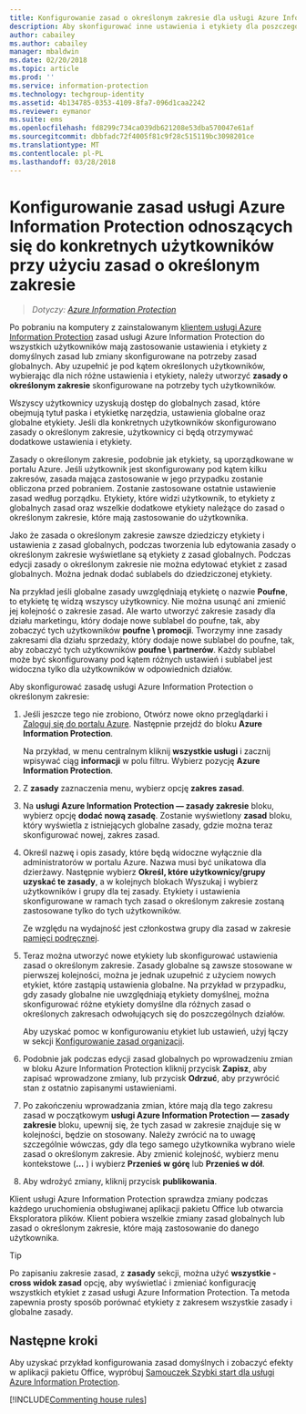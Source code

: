 ```yaml
---
title: Konfigurowanie zasad o określonym zakresie dla usługi Azure Information Protection
description: Aby skonfigurować inne ustawienia i etykiety dla poszczególnych użytkowników, należy skonfigurować dla usługi Azure Information Protection zasady należące do zakresów.
author: cabailey
ms.author: cabailey
manager: mbaldwin
ms.date: 02/20/2018
ms.topic: article
ms.prod: ''
ms.service: information-protection
ms.technology: techgroup-identity
ms.assetid: 4b134785-0353-4109-8fa7-096d1caa2242
ms.reviewer: eymanor
ms.suite: ems
ms.openlocfilehash: fd8299c734ca039db621208e53dba570047e61af
ms.sourcegitcommit: dbbfadc72f4005f81c9f28c515119bc3098201ce
ms.translationtype: MT
ms.contentlocale: pl-PL
ms.lasthandoff: 03/28/2018
---
```

# <a name="how-to-configure-the-azure-information-protection-policy-for-specific-users-by-using-scoped-policies"></a>Konfigurowanie zasad usługi Azure Information Protection odnoszących się do konkretnych użytkowników przy użyciu zasad o określonym zakresie

>*Dotyczy: [Azure Information Protection](https://azure.microsoft.com/pricing/details/information-protection)*

Po pobraniu na komputery z zainstalowanym [klientem usługi Azure Information Protection](https://www.microsoft.com/en-us/download/details.aspx?id=53018) zasad usługi Azure Information Protection do wszystkich użytkowników mają zastosowanie ustawienia i etykiety z domyślnych zasad lub zmiany skonfigurowane na potrzeby zasad globalnych. Aby uzupełnić je pod kątem określonych użytkowników, wybierając dla nich różne ustawienia i etykiety, należy utworzyć **zasady o określonym zakresie** skonfigurowane na potrzeby tych użytkowników.

Wszyscy użytkownicy uzyskują dostęp do globalnych zasad, które obejmują tytuł paska i etykietkę narzędzia, ustawienia globalne oraz globalne etykiety. Jeśli dla konkretnych użytkowników skonfigurowano zasady o określonym zakresie, użytkownicy ci będą otrzymywać dodatkowe ustawienia i etykiety. 

Zasady o określonym zakresie, podobnie jak etykiety, są uporządkowane w portalu Azure. Jeśli użytkownik jest skonfigurowany pod kątem kilku zakresów, zasada mająca zastosowanie w jego przypadku zostanie obliczona przed pobraniem. Zostanie zastosowane ostatnie ustawienie zasad według porządku. Etykiety, które widzi użytkownik, to etykiety z globalnych zasad oraz wszelkie dodatkowe etykiety należące do zasad o określonym zakresie, które mają zastosowanie do użytkownika. 

Jako że zasada o określonym zakresie zawsze dziedziczy etykiety i ustawienia z zasad globalnych, podczas tworzenia lub edytowania zasady o określonym zakresie wyświetlane są etykiety z zasad globalnych. Podczas edycji zasady o określonym zakresie nie można edytować etykiet z zasad globalnych. Można jednak dodać sublabels do dziedziczonej etykiety.

Na przykład jeśli globalne zasady uwzględniają etykietę o nazwie **Poufne**, to etykietę tę widzą wszyscy użytkownicy. Nie można usunąć ani zmienić jej kolejność o zakresie zasad. Ale warto utworzyć zakresie zasady dla działu marketingu, który dodaje nowe sublabel do poufne, tak, aby zobaczyć tych użytkowników **poufne \ promocji**. Tworzymy inne zasady zakresami dla działu sprzedaży, który dodaje nowe sublabel do poufne, tak, aby zobaczyć tych użytkowników **poufne \ partnerów**. Każdy sublabel może być skonfigurowany pod kątem różnych ustawień i sublabel jest widoczna tylko dla użytkowników w odpowiednich działów.

Aby skonfigurować zasadę usługi Azure Information Protection o określonym zakresie:

1. Jeśli jeszcze tego nie zrobiono, Otwórz nowe okno przeglądarki i [Zaloguj się do portalu Azure](configure-policy.md#signing-in-to-the-azure-portal). Następnie przejdź do bloku **Azure Information Protection**.

    Na przykład, w menu centralnym kliknij **wszystkie usługi** i zacznij wpisywać ciąg **informacji** w polu filtru. Wybierz pozycję **Azure Information Protection**.

2. Z **zasady** zaznaczenia menu, wybierz opcję **zakres zasad**.

3. Na **usługi Azure Information Protection — zasady zakresie** bloku, wybierz opcję **dodać nową zasadę**. Zostanie wyświetlony **zasad** bloku, który wyświetla z istniejących globalne zasady, gdzie można teraz skonfigurować nowej, zakres zasad.

4. Określ nazwę i opis zasady, które będą widoczne wyłącznie dla administratorów w portalu Azure. Nazwa musi być unikatowa dla dzierżawy. Następnie wybierz **Określ, które użytkownicy/grupy uzyskać te zasady**, a w kolejnych blokach Wyszukaj i wybierz użytkowników i grupy dla tej zasady. Etykiety i ustawienia skonfigurowane w ramach tych zasad o określonym zakresie zostaną zastosowane tylko do tych użytkowników.
    
    Ze względu na wydajność jest członkostwa grupy dla zasad w zakresie [pamięci podręcznej](../plan-design/prepare.md#group-membership-caching-by-azure-information-protection).

5. Teraz można utworzyć nowe etykiety lub skonfigurować ustawienia zasad o określonym zakresie. Zasady globalne są zawsze stosowane w pierwszej kolejności, można je jednak uzupełnić z użyciem nowych etykiet, które zastąpią ustawienia globalne. Na przykład w przypadku, gdy zasady globalne nie uwzględniają etykiety domyślnej, można skonfigurować różne etykiety domyślne dla różnych zasad o określonych zakresach odwołujących się do poszczególnych działów.

    Aby uzyskać pomoc w konfigurowaniu etykiet lub ustawień, użyj łączy w sekcji [Konfigurowanie zasad organizacji](configure-policy.md#configuring-your-organizations-policy).

6. Podobnie jak podczas edycji zasad globalnych po wprowadzeniu zmian w bloku Azure Information Protection kliknij przycisk **Zapisz**, aby zapisać wprowadzone zmiany, lub przycisk **Odrzuć**, aby przywrócić stan z ostatnio zapisanymi ustawieniami. 

7. Po zakończeniu wprowadzania zmian, które mają dla tego zakresu zasad w początkowym **usługi Azure Information Protection — zasady zakresie** bloku, upewnij się, że tych zasad w zakresie znajduje się w kolejności, będzie on stosowany. Należy zwrócić na to uwagę szczególnie wówczas, gdy dla tego samego użytkownika wybrano wiele zasad o określonym zakresie. Aby zmienić kolejność, wybierz menu kontekstowe (**...** ) i wybierz **Przenieś w górę** lub **Przenieś w dół**. 

8. Aby wdrożyć zmiany, kliknij przycisk **publikowania**. 

Klient usługi Azure Information Protection sprawdza zmiany podczas każdego uruchomienia obsługiwanej aplikacji pakietu Office lub otwarcia Eksploratora plików. Klient pobiera wszelkie zmiany zasad globalnych lub zasad o określonym zakresie, które mają zastosowanie do danego użytkownika.

> [!TIP]
> Po zapisaniu zakresie zasad, z **zasady** sekcji, można użyć **wszystkie - cross widok zasad** opcję, aby wyświetlać i zmieniać konfigurację wszystkich etykiet z zasad usługi Azure Information Protection. Ta metoda zapewnia prosty sposób porównać etykiety z zakresem wszystkie zasady i globalne zasady. 

## <a name="next-steps"></a>Następne kroki

Aby uzyskać przykład konfigurowania zasad domyślnych i zobaczyć efekty w aplikacji pakietu Office, wypróbuj [Samouczek Szybki start dla usługi Azure Information Protection](../get-started/infoprotect-quick-start-tutorial.md).

[!INCLUDE[Commenting house rules](../includes/houserules.md)]
